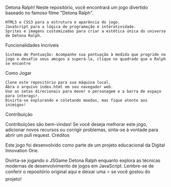 Detona Ralph! Neste repositório, você encontrará um jogo divertido baseado no famoso filme "Detona Ralph".

    HTML5 e CSS3 para a estrutura e aparência do jogo.
    JavaScript para a lógica de programação e interatividade.
    Sprites e imagens customizadas para criar a estética única do universo de Detona Ralph.

Funcionalidades Incríveis

    Sistema de Pontuação: Acompanhe sua pontuação à medida que progride no jogo e desafie seus amigos a superá-la, clique no quadrado que o Ralph se encontre

Como Jogar

    Clone este repositório para sua máquina local.
    Abra o arquivo index.html em seu navegador web.
    Use as setas direcionais para mover o personagem e a barra de espaço para interagir.
    Divirta-se explorando e coletando moedas, mas fique atento aos inimigos!

Contribuição

Contribuições são bem-vindas! Se você deseja melhorar este jogo, adicionar novos recursos ou corrigir problemas, sinta-se à vontade para abrir um pull request.
Créditos

Este jogo foi desenvolvido como parte de um projeto educacional da Digital Innovation One.

Divirta-se jogando o JSGame Detona Ralph enquanto explora as técnicas modernas de desenvolvimento de jogos em JavaScript. Lembre-se de conferir o repositório original aqui e deixar uma ⭐️ se você gostou do projeto!
